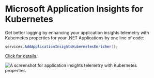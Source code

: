 # Microsoft Application Insights for Kubernetes

Get better logging by enhancing your application insights telemetry with Kubernetes properties for your .NET Applications by one line of code:

```csharp
services.AddApplicationInsightsKubernetesEnricher();
```

[Click for details](https://aka.ms/aik8s).

![A screenshot for application insights telemetry with Kubernetes properties](https://raw.githubusercontent.com/microsoft/ApplicationInsights-Kubernetes/develop/docs/TelemetryEnhancement.png)

